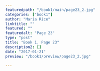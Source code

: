 ```yaml
---
featuredpath: "/book1/main/page23_2.jpg"
categories: ["book1"]
author: "Maria Rice"
linktitle: ""
featured: ""
featuredalt: "Page 23"
type: "post"
title: "Book 1, Page 23"
description2: []
date: "2017-01-21"
preview: "/book1/preview/page23_2.jpg"

---
```


